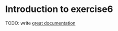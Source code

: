 # Introduction to exercise6

TODO: write [great documentation](http://jacobian.org/writing/what-to-write/)
